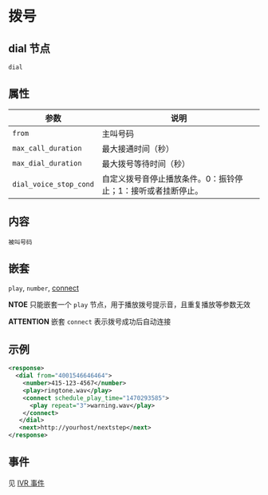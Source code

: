 # 拨号
<!-- toc -->

## dial 节点

```
dial
```

## 属性

| 参数                  | 说明                                      |
| --------------------- |  ---------------------------------------- |
| `from`                | 主叫号码                          |
| `max_call_duration`   | 最大接通时间（秒）                 |
| `max_dial_duration`   | 最大拨号等待时间（秒）                         |
| `dial_voice_stop_cond`| 自定义拨号音停止播放条件。0：振铃停止；1：接听或者挂断停止。 |  

## 内容
    被叫号码

## 嵌套

`play`, `number`, [connect](connect.md)

**NTOE** 只能嵌套一个 `play` 节点，用于播放拨号提示音，且重复播放等参数无效

**ATTENTION** 嵌套 `connect` 表示拨号成功后自动连接

## 示例

```xml
<response>
  <dial from="4001546646464">
    <number>415-123-4567</number>
    <play>ringtone.wav</play>
    <connect schedule_play_time="1470293585">
      <play repeat="3">warning.wav</play>
    </connect>
   </dial>
   <next>http://yourhost/nextstep</next>
</response>
```

## 事件

见 [IVR 事件](../evt/ivr/index.md)

